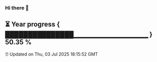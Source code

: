 ### Hi there 👋
⏳ Year progress { ███████████████▁▁▁▁▁▁▁▁▁▁▁▁▁▁▁ } 50.35 %
---
⏰ Updated on Thu, 03 Jul 2025 18:15:52 GMT

